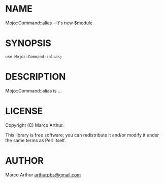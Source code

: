 # NAME

Mojo::Command::alias - It's new $module

# SYNOPSIS

    use Mojo::Command::alias;

# DESCRIPTION

Mojo::Command::alias is ...

# LICENSE

Copyright (C) Marco Arthur.

This library is free software; you can redistribute it and/or modify
it under the same terms as Perl itself.

# AUTHOR

Marco Arthur <arthurpbs@gmail.com>

